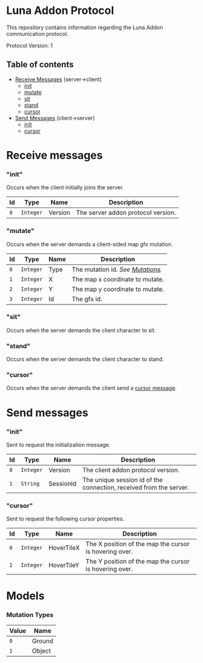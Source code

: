 # Luna Addon Protocol
This repository contains information regarding the Luna Addon communication protocol.

Protocol Version: 1

## Table of contents
- [Receive Messages](#receive-messages) (server->client)
  - [init](#rm-init)
  - [mutate](#rm-mutate)
  - [sit](#rm-sit)
  - [stand](#rm-stand)
  - [cursor](#rm-cursor)
- [Send Messages](#send-messages) (client->server)
  - [init](#sm-init)
  - [cursor](#sm-cursor)
  
# <a id="receive-messages">Receive messages</a>
### <a id="rm-init">"init"</a>
Occurs when the client initially joins the server.

| Id   | Type        | Name               | Description
| ---  | ---         | ----               | -----------
| `0`  | `Integer`   | Version            | The server addon protocol version.

### <a id="rm-mutate">"mutate"</a>
Occurs when the server demands a client-sided map gfx mutation.

| Id   | Type        | Name               | Description
| ---  | ---         | ----               | -----------
| `0`  | `Integer`   | Type               | The mutation id.  *See [Mutations](#model-mutations).*
| `1`  | `Integer`   | X                  | The map x coordinate to mutate.
| `2`  | `Integer`   | Y                  | The map y coordinate to mutate.
| `3`  | `Integer`   | Id                  | The gfx id.

### <a id="rm-sit">"sit"</a>
Occurs when the server demands the client character to sit.

### <a id="rm-stand">"stand"</a>
Occurs when the server demands the client character to stand.

### <a id="rm-cursor">"cursor"</a>
Occurs when the server demands the client send a [cursor message](#sm-cursor).

# <a id="send-messages">Send messages</a>

### <a id="sm-init">"init"</a>
Sent to request the initialization message.

| Id   | Type        | Name               | Description
| ---  | ---         | ----               | -----------
| `0`  | `Integer`   | Version            | The client addon protocol version.
| `1`  | `String`    | SessionId          | The unique session id of the connection, received from the server.


### <a id="sm-cursor">"cursor"</a>
Sent to request the following cursor properties.

| Id   | Type        | Name               | Description
| ---  | ---         | ----               | -----------
| `0`  | `Integer`   | HoverTileX         | The X position of the map the cursor is hovering over.
| `1`  | `Integer`   | HoverTileY         | The Y position of the map the cursor is hovering over.

# <a id="models">Models</a>

### <a id="model-mutations">Mutation Types</a>

| Value | Name
| ----- | ----
| `0`   | Ground
| `1`   | Object
